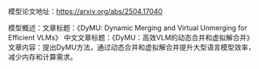 模型论文地址：https://arxiv.org/abs/2504.17040

模型概述：文章标题：《DyMU: Dynamic Merging and Virtual Unmerging for Efficient VLMs》
中文文章标题：《DyMU：高效VLM的动态合并和虚拟解合并》
文章内容：提出DyMU方法，通过动态合并和虚拟解合并提升大型语言模型效率，减少内存和计算需求。
